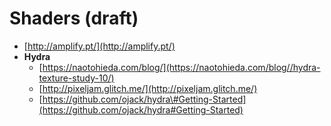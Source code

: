 # Shaders \(draft\)

* [http://amplify.pt/](http://amplify.pt/)
* **Hydra**
  * ​[https://naotohieda.com/blog/](https://naotohieda.com/blog//hydra-texture-study-10/)​
  * ​[http://pixeljam.glitch.me/](http://pixeljam.glitch.me/)​
  * ​[https://github.com/ojack/hydra\#Getting-Started](https://github.com/ojack/hydra#Getting-Started)



